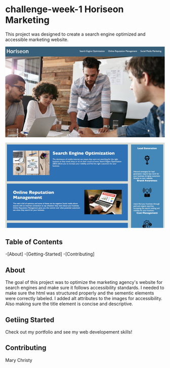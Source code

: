 # challenge-week-1 Horiseon Marketing
This project was designed to create a search engine optimized and accessible marketing website.

![deployed marketing website top of page](assets/images/deployed-horiseon-1.jpg)

![deployed marketing website body of page](assets/images/deployed-horiseon-2.jpg)

## Table of Contents
-[About]
-[Getting-Started]
-[Contributing] 

## About
The goal of this project was to optimize the marketing agency's website for search engines and make sure it follows accessibility standards. I needed to make sure the html was structured properly and the sementic elements were correctly labeled. I added alt attributes to the images for accessibility. Also making sure the title element is concise and descriptive. 


## Getiing Started
Check out my portfolio and see my web developement skills!


## Contributing
Mary Christy